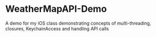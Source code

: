 # WeatherMapAPI-Demo
A demo for my iOS class demonstrating concepts of multi-threading, closures, KeychainAccess and handling API calls
